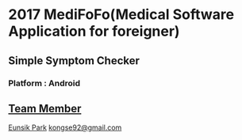 
# 2017 MediFoFo(Medical Software Application for foreigner)
## Simple Symptom Checker
### Platform : Android


## [Team Member](#team-members)
<a name="team-members"></a> [Eunsik Park](https://github.com/IamSSam) <kongse92@gmail.com>

